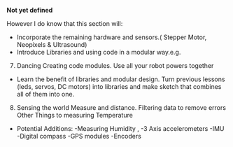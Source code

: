 
**Not yet defined**

However I do know that this section will:

- Incorporate the remaining hardware and sensors.( Stepper Motor, Neopixels & Ultrasound)
- Introduce Libraries and using code in a modular way.e.g. 

7. Dancing Creating code modules. Use all your robot powers together 
- Learn the benefit of libraries and modular design. Turn previous lessons (leds, servos, DC motors) into libraries and make sketch that combines all of them into one. 
8. Sensing the world Measure and distance. Filtering data to remove errors Other Things to measuring Temperature 
- Potential Additions: -Measuring Humidity , -3 Axis accelerometers -IMU -Digital compass -GPS modules -Encoders
